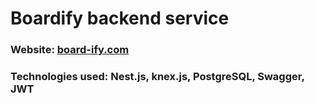 # Boardify backend service

### Website: [board-ify.com](https://board-ify.com)

### Technologies used: Nest.js, knex.js, PostgreSQL, Swagger, JWT
